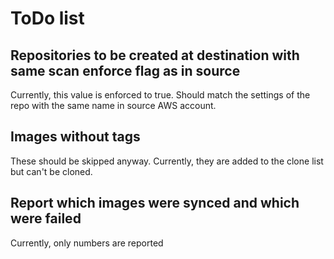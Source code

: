 # ToDo list #

## Repositories to be created at destination with same scan enforce flag as in source ##

Currently, this value is enforced to true. Should match the settings of the repo with the same name in source AWS account.

## Images without tags ##

These should be skipped anyway. Currently, they are added to the clone list but can't be cloned.

## Report which images were synced and which were failed ##

Currently, only numbers are reported
